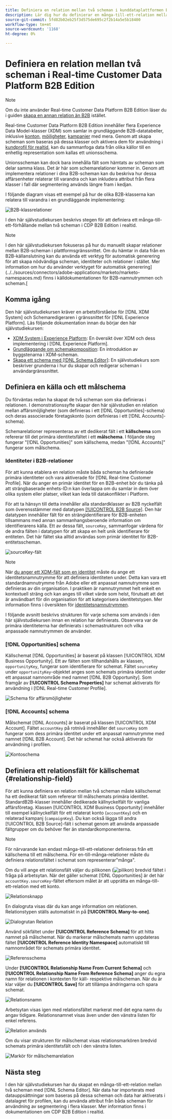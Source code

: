 ```yaml
---
title: Definiera en relation mellan två scheman i kunddataplattformen B2B Edition i realtid
description: Lär dig hur du definierar en många-till-ett-relation mellan två scheman i Real-time Customer Data Platform B2B Edition.
source-git-commit: 5fd82b02eb25f3d575de695c2f2b14a5e5b18400
workflow-type: tm+mt
source-wordcount: '1168'
ht-degree: 0%

---
```


# Definiera en relation mellan två scheman i Real-time Customer Data Platform B2B Edition

>[!NOTE]
>
>Om du inte använder Real-time Customer Data Platform B2B Edition läser du i guiden [skapa en annan relation än B2B](./relationship-ui.md) istället.

Real-time Customer Data Platform B2B Edition innehåller flera Experience Data Model-klasser (XDM) som samlar in grundläggande B2B-datatabeller, inklusive [konton](../classes/b2b/business-account.md), [möjligheter](../classes/b2b/business-opportunity.md), [kampanjer](../classes/b2b/business-campaign.md) med mera. Genom att skapa scheman som baseras på dessa klasser och aktivera dem för användning i [kundprofil för realtid](../../profile/home.md), kan du sammanfoga data från olika källor till en enhetlig representation som kallas ett unionsschema.

Unionsscheman kan dock bara innehålla fält som hämtats av scheman som delar samma klass. Det är här som schemarelationer kommer in. Genom att implementera relationer i dina B2B-scheman kan du beskriva hur dessa affärsenheter relaterar till varandra och kan inkludera attribut från flera klasser i fall där segmentering används längre fram i kedjan.

I följande diagram visas ett exempel på hur de olika B2B-klasserna kan relatera till varandra i en grundläggande implementering:

![B2B-klassrelationer](../images/tutorials/relationship-b2b/classes.png)

I den här självstudiekursen beskrivs stegen för att definiera ett många-till-ett-förhållande mellan två scheman i CDP B2B Edition i realtid.

>[!NOTE]
>
>I den här självstudiekursen fokuseras på hur du manuellt skapar relationer mellan B2B-scheman i plattformsgränssnittet. Om du hämtar in data från en B2B-källanslutning kan du använda ett verktyg för automatisk generering för att skapa nödvändiga scheman, identiteter och relationer i stället. Mer information om hur du använder verktyget för automatisk generering](../../sources/connectors/adobe-applications/marketo/marketo-namespaces.md) finns i källdokumentationen för B2B-namnutrymmen och scheman.[

## Komma igång

Den här självstudiekursen kräver en arbetsförståelse för [!DNL XDM System] och Schemaredigeraren i gränssnittet för [!DNL Experience Platform]. Läs följande dokumentation innan du börjar den här självstudiekursen:

* [XDM System i Experience Platform](../home.md): En översikt över XDM och dess implementering i  [!DNL Experience Platform].
* [Grundläggande om schemakomposition](../schema/composition.md): En introduktion av byggstenarna i XDM-scheman.
* [Skapa ett schema med [!DNL Schema Editor]](create-schema-ui.md): En självstudiekurs som beskriver grunderna i hur du skapar och redigerar scheman i användargränssnittet.

## Definiera en källa och ett målschema

Du förväntas redan ha skapat de två scheman som ska definieras i relationen. I demonstrationssyfte skapar den här självstudien en relation mellan affärsmöjligheter (som definieras i ett [!DNL Opportunities]-schema) och deras associerade företagskonto (som definieras i ett [!DNL Accounts]-schema).

Schemarelationer representeras av ett dedikerat fält i ett **källschema** som refererar till det primära identitetsfältet i ett **målschema**. I följande steg fungerar &quot;[!DNL Opportunities]&quot; som källschema, medan &quot;[!DNL Accounts]&quot; fungerar som målschema.

### Identiteter i B2B-relationer

För att kunna etablera en relation måste båda scheman ha definierade primära identiteter och vara aktiverade för [!DNL Real-time Customer Profile]. När du anger en primär identitet för en B2B-enhet bör du tänka på att strängbaserade enhets-ID:n kan överlappa om du samlar in dem över olika system eller platser, vilket kan leda till datakonflikter i Platform.

För att ta hänsyn till detta innehåller alla standardklasser av B2B nyckelfält som överensstämmer med datatypen [[!UICONTROL B2B Source]](../data-types/b2b-source.md). Den här datatypen innehåller fält för en strängidentifierare för B2B-enheten tillsammans med annan sammanhangsberoende information om identifierarens källa. Ett av dessa fält, `sourceKey`, sammanfogar värdena för de andra fälten i datatypen för att skapa en helt unik identifierare för entiteten. Det här fältet ska alltid användas som primär identitet för B2B-entitetsscheman.

![sourceKey-fält](../images/tutorials/relationship-b2b/sourcekey.png)

>[!NOTE]
>
>När [du anger ett XDM-fält som en identitet](../ui/fields/identity.md) måste du ange ett identitetsnamnutrymme för att definiera identiteten under. Detta kan vara ett standardnamnutrymme från Adobe eller ett anpassat namnutrymme som definieras av din organisation. I praktiken är namnutrymmet helt enkelt en kontextuell sträng och kan anges till vilket värde som helst, förutsatt att det är användbart för din organisation för att kategorisera identitetstypen. Mer information finns i översikten för [identitetsnamnutrymmen](../../identity-service/namespaces.md).

I följande avsnitt beskrivs strukturen för varje schema som används i den här självstudiekursen innan en relation har definierats. Observera var de primära identiteterna har definierats i schemastrukturen och vilka anpassade namnutrymmen de använder.

### [!DNL Opportunities] schema

Källschemat [!DNL Opportunities] är baserat på klassen [!UICONTROL XDM Business Opportunity]. Ett av fälten som tillhandahålls av klassen, `opportunityKey`, fungerar som identifierare för schemat. Fältet `sourceKey` under `opportunityKey`-objektet anges som schemats primära identitet under ett anpassat namnområde med namnet [!DNL B2B Opportunity].
Som framgår av **[!UICONTROL Schema Properties]** har schemat aktiverats för användning i [!DNL Real-time Customer Profile].

![Schema för affärsmöjligheter](../images/tutorials/relationship-b2b/opportunities.png)

### [!DNL Accounts] schema

Målschemat [!DNL Accounts] är baserat på klassen [!UICONTROL XDM Account]. Fältet `accountKey` på rotnivå innehåller det `sourceKey` som fungerar som dess primära identitet under ett anpassat namnutrymme med namnet [!DNL B2B Account]. Det här schemat har också aktiverats för användning i profilen.

![Kontoschema](../images/tutorials/relationship-b2b/accounts.png)

## Definiera ett relationsfält för källschemat {#relationship-field}

För att kunna definiera en relation mellan två scheman måste källschemat ha ett dedikerat fält som refererar till målschemats primära identitet. StandardB2B-klasser innehåller dedikerade källnyckelfält för vanliga affärsföretag. Klassen [!UICONTROL XDM Business Opportunity] innehåller till exempel källnyckelfält för ett relaterat konto (`accountKey`) och en relaterad kampanj (`campaignKey`). Du kan också lägga till andra [!UICONTROL B2B Source]-fält i schemat genom att använda anpassade fältgrupper om du behöver fler än standardkomponenterna.

>[!NOTE]
>
>För närvarande kan endast många-till-ett-relationer definieras från ett källschema till ett målschema. För en-till-många-relationer måste du definiera relationsfältet i schemat som representerar&quot;många&quot;.

Om du vill ange ett relationsfält väljer du pilikonen (![pilikon](../images/tutorials/relationship-b2b/arrow.png)) bredvid fältet i fråga på arbetsytan. När det gäller schemat [!DNL Opportunities] är det här `accountKey.sourceKey`-fältet eftersom målet är att upprätta en många-till-ett-relation med ett konto.

![Relationsknapp](../images/tutorials/relationship-b2b/relationship-button.png)

En dialogruta visas där du kan ange information om relationen. Relationstypen ställs automatiskt in på **[!UICONTROL Many-to-one]**.

![Dialogrutan Relation](../images/tutorials/relationship-b2b/relationship-dialog.png)

Använd sökfältet under **[!UICONTROL Reference Schema]** för att hitta namnet på målschemat. När du markerar målschemats namn uppdateras fältet **[!UICONTROL Reference Identity Namespace]** automatiskt till namnområdet för schemats primära identitet.

![Referensschema](../images/tutorials/relationship-b2b/reference-schema.png)

Under **[!UICONTROL Relationship Name From Current Schema]** och **[!UICONTROL Relationship Name From Reference Schema]** anger du egna namn för relationen i kontexten för käll- respektive målscheman. När du är klar väljer du **[!UICONTROL Save]** för att tillämpa ändringarna och spara schemat.

![Relationsnamn](../images/tutorials/relationship-b2b/relationship-name.png)

Arbetsytan visas igen med relationsfältet markerat med det egna namn du angav tidigare. Relationsnamnet visas även under den vänstra listen för enkel referens.

![Relation används](../images/tutorials/relationship-b2b/relationship-applied.png)

Om du visar strukturen för målschemat visas relationsmarkören bredvid schemats primära identitetsfält och i den vänstra listen.

![Markör för målschemarelation](../images/tutorials/relationship-b2b/destination-relationship.png)

## Nästa steg

I den här självstudiekursen har du skapat en många-till-ett-relation mellan två scheman med [!DNL Schema Editor]. När data har importerats med datauppsättningar som baseras på dessa scheman och data har aktiverats i datalagret för profilen, kan du använda attribut från båda scheman för användning av segmentering i flera klasser. Mer information finns i dokumentationen om CDP B2B Edition i realtid.
